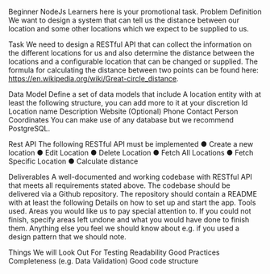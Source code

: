 Beginner NodeJs Learners here is your promotional task.
Problem Definition
We want to design a system that can tell us the distance between our location and some other locations which we expect to be supplied to us.
 
Task
We need to design a RESTful API that can collect the information on the different locations for us and also determine the distance between the locations and a configurable location that can be changed or supplied. The formula for calculating the distance between two points can be found here: https://en.wikipedia.org/wiki/Great-circle_distance.

Data Model
Define a set of data models that include
A location entity with at least the following structure, you can add more to it at your
discretion
 Id
 Location name
Description
Website (Optional)
Phone
Contact Person
Coordinates
You can make use of any database but we recommend PostgreSQL.

Rest API
The following RESTful API must be implemented
● Create a new location
● Edit Location
● Delete Location
● Fetch All Locations
● Fetch Specific Location
● Calculate distance


Deliverables
A well-documented and working codebase with RESTful API that meets all requirements stated above. The codebase should be delivered via a Github repository. The repository should contain a README with at least the following
 Details on how to set up and start the app.
Tools used.
Areas you would like us to pay special attention to.
If you could not finish, specify areas left undone and what you would have done to finish
them.
 Anything else you feel we should know about e.g. if you used a design pattern that we
should note.

Things We will Look Out For
Testing
Readability
Good Practices
Completeness (e.g. Data Validation)
Good code structure
